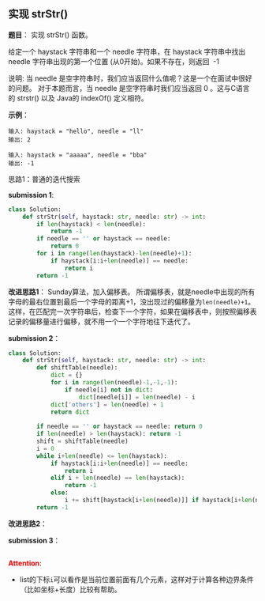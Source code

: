 ## 实现 strStr()
**题目**：
实现 strStr() 函数。

给定一个 haystack 字符串和一个 needle 字符串，在 haystack 字符串中找出 needle 字符串出现的第一个位置 (从0开始)。如果不存在，则返回  -1

说明:
当 needle 是空字符串时，我们应当返回什么值呢？这是一个在面试中很好的问题。
对于本题而言，当 needle 是空字符串时我们应当返回 0 。这与C语言的 strstr() 以及 Java的 indexOf() 定义相符。


**示例**：
```
输入: haystack = "hello", needle = "ll"
输出: 2
```
```
输入: haystack = "aaaaa", needle = "bba"
输出: -1
```

思路1：普通的迭代搜索

**submission 1**:
```python
class Solution:
    def strStr(self, haystack: str, needle: str) -> int:
        if len(haystack) < len(needle):
            return -1
        if needle == '' or haystack == needle:
            return 0
        for i in range(len(haystack)-len(needle)+1):
            if haystack[i:i+len(needle)] == needle:
                return i
        return -1
```


**改进思路1**：
Sunday算法，加入偏移表。
所谓偏移表，就是needle中出现的所有字母的最右位置到最后一个字母的距离+1，没出现过的偏移量为```len(needle)+1```。这样，在匹配完一次字符串后，检查下一个字符，如果在偏移表中，则按照偏移表记录的偏移量进行偏移，就不用一个一个字符地往下迭代了。


**submission 2**：
```python
class Solution:
    def strStr(self, haystack: str, needle: str) -> int:
        def shiftTable(needle):
            dict = {}
            for i in range(len(needle)-1,-1,-1):
                if needle[i] not in dict:
                    dict[needle[i]] = len(needle) - i
            dict['others'] = len(needle) + 1
            return dict
        
        if needle == '' or haystack == needle: return 0
        if len(needle) > len(haystack): return -1
        shift = shiftTable(needle)
        i = 0
        while i+len(needle) <= len(haystack):
            if haystack[i:i+len(needle)] == needle:
                return i
            elif i + len(needle) == len(haystack):
                return -1
            else:
                i += shift[haystack[i+len(needle)]] if haystack[i+len(needle)] in shift else shift['others']
        return -1
```


**改进思路2**：

**submission 3**：
```python

```

<font color="#FF0000">**Attention**</font>:

- list的下标```i```可以看作是当前位置前面有几个元素，这样对于计算各种边界条件（比如坐标+长度）比较有帮助。
